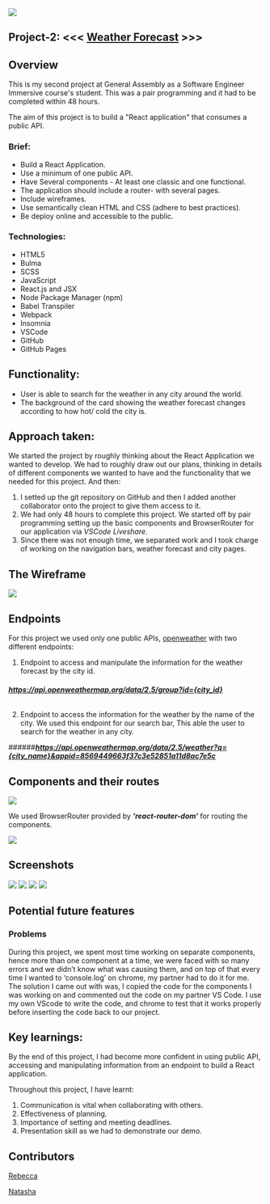 ![](https://ga-dash.s3.amazonaws.com/production/assets/logo-9f88ae6c9c3871690e33280fcf557f33.png)

## Project-2: <<< [Weather Forecast](https://rebeccaacioadea.github.io/project-2) >>>

## Overview 
This is my second project at General Assembly as a Software Engineer Immersive course's student. This was a pair programming and it had to be completed within 48 hours.

The aim of this project is to build a "React application" that consumes a public API.

### Brief:

* Build a React Application.
* Use a minimum of one public API.
* Have Several components - At least one classic and one functional.
* The application should include a router- with several pages.
* Include wireframes. 
* Use semantically clean HTML and CSS (adhere to best practices).
* Be deploy online and accessible to the public.

### Technologies:

* HTML5
* Bulma
* SCSS
* JavaScript
* React.js and JSX 
* Node Package Manager (npm)
* Babel Transpiler
* Webpack
* Insomnia
* VSCode
* GitHub 
* GitHub Pages


## Functionality: 
* User is able to search for the weather in any city around the world.
* The background of the card showing the weather forecast changes according to how hot/ cold the city is. 

## Approach taken:
We started the project by roughly thinking about the React Application we wanted to develop. 
We had to roughly draw out our plans, thinking in details of different components we wanted to have and the functionality that we needed for this project. And then:

1. I setted up the git repository on GitHub and then I added another collaborator onto the project to give them access to it. 
2. We had only 48 hours to complete this project. We started off by pair programming setting up the basic components and BrowserRouter for our application via *VSCode Liveshare*. 
3. Since there was not enough time, we separated work and I took charge of working on the navigation bars, weather forecast and city pages.


## The Wireframe
![](https://i.imgur.com/h56OKdSl.png)

## Endpoints
For this project we used only one public APIs, [openweather](https://openweathermap.org/api) with two different endpoints:

1. Endpoint to access and manipulate the information for the weather forecast by the city id.

###### ***https://api.openweathermap.org/data/2.5/group?id={city_id}***

2. Endpoint to access the information for the weather by the name of the city. We used this endpoint for our search bar, This able the user to search for the weather in any city.

######***https://api.openweathermap.org/data/2.5/weather?q={city_name}&appid=8569449663f37c3e52851a11d8ac7e5c***



## Components and their routes
![](https://i.imgur.com/OoaOJifm.png)

We used BrowserRouter provided by ***'react-router-dom'*** for routing the components.


![](https://i.imgur.com/w3O6MFyl.png)

## Screenshots

![](https://i.imgur.com/Jvp7HS7l.png)
![](https://i.imgur.com/sstJRRUm.png)
![](https://i.imgur.com/DUnvAiJm.png)
![](https://i.imgur.com/xkBi8RPm.png)
## Potential future features

### Problems 
During this project, we spent most time working on separate components, hence more than one component at a time, we were faced with so many errors and we didn’t know what was causing them, and on top of that every time I wanted to ‘console.log’ on chrome, my partner had to do it for me. The solution I came out with was, I copied the code for the components I was working on and commented out the code on my partner VS Code.  I use my own VScode to write the code, and chrome to test that it works properly before inserting the code back to our project. 

## Key learnings:
By the end of this project, I had become more confident in using public API, accessing and manipulating information from an endpoint to build a React application.

Throughout this project, I have learnt:

1. Communication is vital when collaborating with others. 
2. Effectiveness of planning. 
3. Importance of setting and meeting deadlines.
4. Presentation skill as we had to demonstrate our demo.



## Contributors

[Rebecca](https://github.com/rebeccaacioadea)

[Natasha](https://github.com/lechmere)
